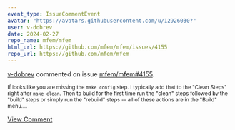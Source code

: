 ```yaml
---
event_type: IssueCommentEvent
avatar: "https://avatars.githubusercontent.com/u/12926030?"
user: v-dobrev
date: 2024-02-27
repo_name: mfem/mfem
html_url: https://github.com/mfem/mfem/issues/4155
repo_url: https://github.com/mfem/mfem
---
```


<a href='https://github.com/v-dobrev' target='_blank'>v-dobrev</a> commented on issue <a href='https://github.com/mfem/mfem/issues/4155' target='_blank'>mfem/mfem#4155</a>.

<small>If looks like you are missing the `make config` step. I typically add that to the "Clean Steps" right after `make clean`. Then to build for the first time run the "clean" steps followed by the "build" steps or simply run the "rebuild" steps -- all of these actions are in the "Build" menu....</small>

<a href='https://github.com/mfem/mfem/issues/4155' target='_blank'>View Comment</a>